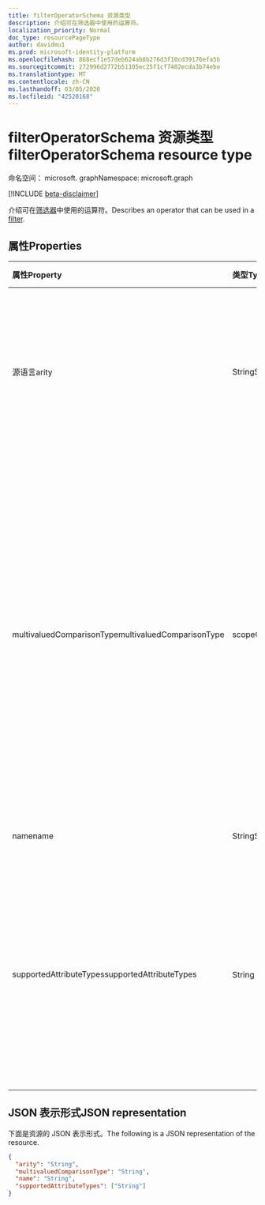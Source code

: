 ```yaml
---
title: filterOperatorSchema 资源类型
description: 介绍可在筛选器中使用的运算符。
localization_priority: Normal
doc_type: resourcePageType
author: davidmu1
ms.prod: microsoft-identity-platform
ms.openlocfilehash: 868ecf1e57deb624ab8b276d3f10cd39176efa5b
ms.sourcegitcommit: 272996d2772b51105ec25f1cf7482ecda3b74ebe
ms.translationtype: MT
ms.contentlocale: zh-CN
ms.lasthandoff: 03/05/2020
ms.locfileid: "42520168"
---
```

# <a name="filteroperatorschema-resource-type"></a><span data-ttu-id="22e67-103">filterOperatorSchema 资源类型</span><span class="sxs-lookup"><span data-stu-id="22e67-103">filterOperatorSchema resource type</span></span>

<span data-ttu-id="22e67-104">命名空间： microsoft. graph</span><span class="sxs-lookup"><span data-stu-id="22e67-104">Namespace: microsoft.graph</span></span>

[!INCLUDE [beta-disclaimer](../../includes/beta-disclaimer.md)]

<span data-ttu-id="22e67-105">介绍可在[筛选器](synchronization-filter.md)中使用的运算符。</span><span class="sxs-lookup"><span data-stu-id="22e67-105">Describes an operator that can be used in a [filter](synchronization-filter.md).</span></span>

## <a name="properties"></a><span data-ttu-id="22e67-106">属性</span><span class="sxs-lookup"><span data-stu-id="22e67-106">Properties</span></span>

| <span data-ttu-id="22e67-107">属性</span><span class="sxs-lookup"><span data-stu-id="22e67-107">Property</span></span>                   | <span data-ttu-id="22e67-108">类型</span><span class="sxs-lookup"><span data-stu-id="22e67-108">Type</span></span>                      | <span data-ttu-id="22e67-109">说明</span><span class="sxs-lookup"><span data-stu-id="22e67-109">Description</span></span>    |
|:---------------------------|:--------------------------|:---------------|
|<span data-ttu-id="22e67-110">源语言</span><span class="sxs-lookup"><span data-stu-id="22e67-110">arity</span></span>                       |<span data-ttu-id="22e67-111">String</span><span class="sxs-lookup"><span data-stu-id="22e67-111">String</span></span>          |<span data-ttu-id="22e67-112">运算符的 Arity。</span><span class="sxs-lookup"><span data-stu-id="22e67-112">Arity of the operator.</span></span> <span data-ttu-id="22e67-113">可取值为：`Binary`、`Unary`。</span><span class="sxs-lookup"><span data-stu-id="22e67-113">Possible values are: `Binary`, `Unary`.</span></span> <span data-ttu-id="22e67-114">默认值为`Binary`。</span><span class="sxs-lookup"><span data-stu-id="22e67-114">The default is `Binary`.</span></span>|
|<span data-ttu-id="22e67-115">multivaluedComparisonType</span><span class="sxs-lookup"><span data-stu-id="22e67-115">multivaluedComparisonType</span></span>   |<span data-ttu-id="22e67-116">scopeOperatorMultiValuedComparisonType</span><span class="sxs-lookup"><span data-stu-id="22e67-116">scopeOperatorMultiValuedComparisonType</span></span>          |<span data-ttu-id="22e67-117">可取值为：`All`、`Any`。</span><span class="sxs-lookup"><span data-stu-id="22e67-117">Possible values are: `All`, `Any`.</span></span> <span data-ttu-id="22e67-118">仅适用于多值属性。</span><span class="sxs-lookup"><span data-stu-id="22e67-118">Applies only to multivalued attributes.</span></span> <span data-ttu-id="22e67-119">`All`表示所有值都必须满足条件。</span><span class="sxs-lookup"><span data-stu-id="22e67-119">`All` means that all values must satisfy the condition.</span></span> <span data-ttu-id="22e67-120">`Any`表示必须至少有一个值满足条件。</span><span class="sxs-lookup"><span data-stu-id="22e67-120">`Any` means that at least one value has to satisfy the condition.</span></span> <span data-ttu-id="22e67-121">默认值为`All`。</span><span class="sxs-lookup"><span data-stu-id="22e67-121">The default is `All`.</span></span>|
|<span data-ttu-id="22e67-122">name</span><span class="sxs-lookup"><span data-stu-id="22e67-122">name</span></span>                        |<span data-ttu-id="22e67-123">String</span><span class="sxs-lookup"><span data-stu-id="22e67-123">String</span></span>                     |<span data-ttu-id="22e67-124">运算符名称。</span><span class="sxs-lookup"><span data-stu-id="22e67-124">Operator name.</span></span> |
|<span data-ttu-id="22e67-125">supportedAttributeTypes</span><span class="sxs-lookup"><span data-stu-id="22e67-125">supportedAttributeTypes</span></span>     |<span data-ttu-id="22e67-126">String 集合</span><span class="sxs-lookup"><span data-stu-id="22e67-126">String collection</span></span>         |<span data-ttu-id="22e67-127">运算符支持的属性类型。</span><span class="sxs-lookup"><span data-stu-id="22e67-127">Attribute types supported by the operator.</span></span> <span data-ttu-id="22e67-128">可取值为：`Boolean`、`Binary`、`Reference`、`Integer`、`String`。</span><span class="sxs-lookup"><span data-stu-id="22e67-128">Possible values are: `Boolean`, `Binary`, `Reference`, `Integer`, `String`.</span></span>|

## <a name="json-representation"></a><span data-ttu-id="22e67-129">JSON 表示形式</span><span class="sxs-lookup"><span data-stu-id="22e67-129">JSON representation</span></span>

<span data-ttu-id="22e67-130">下面是资源的 JSON 表示形式。</span><span class="sxs-lookup"><span data-stu-id="22e67-130">The following is a JSON representation of the resource.</span></span>

<!-- {
  "blockType": "resource",
  "optionalProperties": [

  ],
  "@odata.type": "microsoft.graph.filterOperatorSchema"
}-->

```json
{
  "arity": "String",
  "multivaluedComparisonType": "String",
  "name": "String",
  "supportedAttributeTypes": ["String"]
}

```

<!-- uuid: 8fcb5dbc-d5aa-4681-8e31-b001d5168d79
2015-10-25 14:57:30 UTC -->
<!--
{
  "type": "#page.annotation",
  "description": "filterOperatorSchema resource",
  "keywords": "",
  "section": "documentation",
  "tocPath": "",
  "suppressions": []
}
-->
